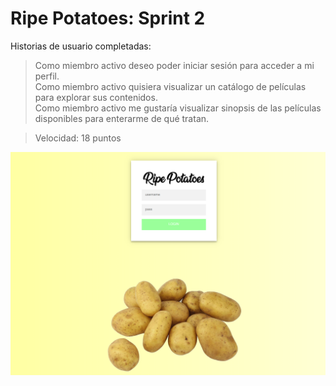 # Ripe Potatoes: Sprint 2

Historias de usuario completadas:

> Como miembro activo deseo poder iniciar sesión para acceder a mi perfil.  
> Como miembro activo quisiera visualizar un catálogo de películas para explorar sus contenidos.  
> Como miembro activo me gustaría visualizar sinopsis de las películas disponibles para enterarme de qué tratan.  

> Velocidad: 18 puntos

![login.html](/imgs/sprint2.png)

